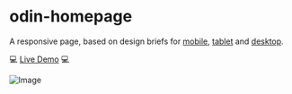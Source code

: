 # odin-homepage

A responsive page, based on design briefs for [mobile](https://github.com/perugi/odin-homepage/blob/main/doc/portfolio%20mobile.png?raw=true), [tablet](https://github.com/perugi/odin-homepage/blob/main/doc/portfolio%20tablet.png?raw=true) and [desktop](https://github.com/perugi/odin-homepage/blob/main/doc/portfolio.png?raw=true).

💻 [Live Demo](https://perugi.github.io/odin-homepage/) 💻

![Image](https://github.com/user-attachments/assets/0fecec81-c339-4b79-ade9-e9678fccea84)
